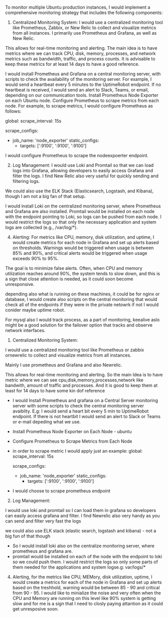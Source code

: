 To monitor multiple Ubuntu production instances, I would implement a comprehensive monitoring strategy that includes the following components:




1) Centralized Monitoring System:
I would use a centralized monitoring tool like Prometheus, Zabbix, or New Relic to collect and visualize metrics from all instances. I primarily use Prometheus and Grafana, as well as New Relic.

This allows for real-time monitoring and alerting. The main idea is to have metrics where we can track CPU, disk, memory, processes, and network metrics such as bandwidth, traffic, and process counts. It is advisable to keep these metrics for at least 14 days to have a good reference.

I would install Prometheus and Grafana on a central monitoring server, with scripts to check the availability of the monitoring server. For example, I would send a heartbeat every 5 minutes to the UptimeRobot endpoint. If no heartbeat is received, I would send an alert to Slack, Teams, or email, depending on our communication tools.
Install Prometheus Node Exporter on each Ubuntu node.
Configure Prometheus to scrape metrics from each node.
For example, to scrape metrics, I would configure Prometheus as follows:


global:
  scrape_interval: 15s

scrape_configs:
  - job_name: 'node_exporter'
    static_configs:
      - targets: ['<node1-ip>:9100', '<node2-ip>:9100', '<node3-ip>:9100']

I would configure Prometheus to scrape the nodeexpoerter endpoint.

2) Log Management:
I would use Loki and Promtail so that we can load logs into Grafana, allowing developers to easily access Grafana and filter the logs. I find New Relic also very useful for quickly sending and filtering logs.

We could also use the ELK Stack (Elasticsearch, Logstash, and Kibana), though I am not a big fan of that setup.

I would install Loki on the centralized monitoring server, where Prometheus and Grafana are also installed.
Promtail would be installed on each node with the endpoint pointing to Loki, so logs can be pushed from each node. I would restrict the logs so that only the necessary application and system logs are collected (e.g., /var/log/*).


4) Alerting:
For metrics like CPU, memory, disk utilization, and uptime, I would create metrics for each node in Grafana and set up alerts based on thresholds. Warnings would be triggered when usage is between 85% and 90%, and critical alerts would be triggered when usage exceeds 90% to 95%.

The goal is to minimize false alerts. Often, when CPU and memory utilization reaches around 90%, the system tends to slow down, and this is a sign that close attention is needed, as it could soon become unresponsive.


depending also what is running on these machines, it could be for nginx or database, I would create also scripts on the central monitoring that would check all of the endpoints if they were in the private netowrk if not I would conider maybe uptime robot.

For mysql also I would track process, as a part of monitoring, keealive aslo might be a good solution for the failover option that tracks and observe network interfaces.










1) Centralized Monitoring System:

I would use a centralized monitoring tool like Prometheus or zabbix ornewrelic to collect and visualize metrics from all instances. 

Mainly I use prometheus and Grafana and also Newrelic.

This allows for real-time monitoring and alerting.
So the main Idea is to have metric where we can see cpu,disk,memory,processes,network like bandwith, amount
of traffic and processes. And it is good to keep them at least for 14 days to have some kin dof reference

- I would Install Prometheus and grafana on a Central Server monitoring server with some scripts to check the central monitoring server avaiblity. E.g: I would send a heart bit every 5 min to UptimeRobot endpoint. If there is not heartbit I would send an alert to Slack or Teams or e-mail depeding what we use.
- Install Prometheus Node Exporter on Each Node - ubuntu
- Configure Prometheus to Scrape Metrics from Each Node
- in order to scrape metric I would apply just an example:
global:
     scrape_interval: 15s

   scrape_configs:
     - job_name: 'node_exporter'
       static_configs:
         - targets: ['<node1-ip>:9100', '<node2-ip>:9100', '<node3-ip>:9100']


- I would choose to scrape prometheus endpoint 



2) Log Management:

I would use loki and promtail so I can load them in grafana so developers can easily access grafana and filter.
I find Newrelic also very handy as you can send and filter very fast the logs

we could also use ELK stack (elastic search, logstash and kibana) - not a big fun of that though


- So I would install loki also on the centralize monitoring server, where prometheus and grafana are.
- promtail would be installed on each of the node with the endpoint to loki so we could push them. I would restrict the logs so only some parts of them needed for the applications and system logse.g: var/logs/* 


4) Alerting, for the metrics like CPU, MEMory, disk utilization, uptime, I would create a metrics for each of the node in Grafana and set up alerts based on the treshhold, warning would be between 85 - 90 and critical from 90 - 95. I would like to minialize the noise and very often when the CPU and Memory are running on this level like 90% system is getting slow and for me is a sign that I need to closly paying attantion as it could get unresposive soon.